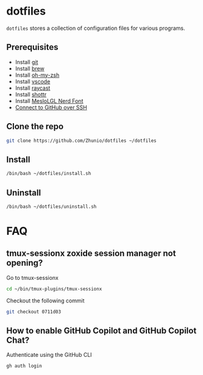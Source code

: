 # dotfiles

`dotfiles` stores a collection of configuration files for various programs.

## Prerequisites

- Install [git](https://git-scm.com/downloads)
- Install [brew](https://brew.sh/)
- Install [oh-my-zsh](https://ohmyz.sh/)
- Install [vscode](https://code.visualstudio.com/)
- Install [raycast](https://www.raycast.com/)
- Install [shottr](https://shottr.cc/)
- Install [MesloLGL Nerd Font](https://www.nerdfonts.com/)
- [Connect to GitHub over SSH](https://github.com/Zhunio/notes/blob/main/git/connect-to-github-over-ssh.md)

## Clone the repo

```bash
git clone https://github.com/Zhunio/dotfiles ~/dotfiles
```

## Install

```bash
/bin/bash ~/dotfiles/install.sh
```

## Uninstall

```bash
/bin/bash ~/dotfiles/uninstall.sh
```

# FAQ

## tmux-sessionx zoxide session manager not opening?

Go to tmux-sessionx

```bash
cd ~/bin/tmux-plugins/tmux-sessionx
```

Checkout the following commit

```bash
git checkout 0711d03
```

## How to enable GitHub Copilot and GitHub Copilot Chat?

Authenticate using the GitHub CLI

```bash
gh auth login
```
